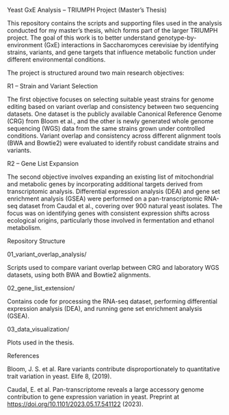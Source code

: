 Yeast GxE Analysis – TRIUMPH Project (Master’s Thesis)


This repository contains the scripts and supporting files used in the analysis conducted for my master’s thesis, which forms part of the larger TRIUMPH project. The goal of this work is to better understand genotype-by-environment (GxE) interactions in Saccharomyces cerevisiae by identifying strains, variants, and gene targets that influence metabolic function under different environmental conditions.

The project is structured around two main research objectives:

R1 – Strain and Variant Selection

The first objective focuses on selecting suitable yeast strains for genome editing based on variant overlap and consistency between two sequencing datasets. One dataset is the publicly available Canonical Reference Genome (CRG) from Bloom et al., and the other is newly generated whole genome sequencing (WGS) data from the same strains grown under controlled conditions. Variant overlap and consistency across different alignment tools (BWA and Bowtie2) were evaluated to identify robust candidate strains and variants.

R2 – Gene List Expansion

The second objective involves expanding an existing list of mitochondrial and metabolic genes by incorporating additional targets derived from transcriptomic analysis. Differential expression analysis (DEA) and gene set enrichment analysis (GSEA) were performed on a pan-transcriptomic RNA-seq dataset from Caudal et al., covering over 900 natural yeast isolates. The focus was on identifying genes with consistent expression shifts across ecological origins, particularly those involved in fermentation and ethanol metabolism.

Repository Structure

01_variant_overlap_analysis/

Scripts used to compare variant overlap between CRG and laboratory WGS datasets, using both BWA and Bowtie2 alignments.

02_gene_list_extension/

Contains code for processing the RNA-seq dataset, performing differential expression analysis (DEA), and running gene set enrichment analysis (GSEA).

03_data_visualization/

Plots used in the thesis.

References

Bloom, J. S. et al. Rare variants contribute disproportionately to quantitative trait variation in yeast. Elife 8, (2019).

Caudal, E. et al. Pan-transcriptome reveals a large accessory genome contribution to gene expression variation in yeast. Preprint at https://doi.org/10.1101/2023.05.17.541122 (2023).

